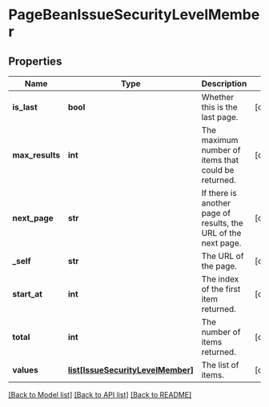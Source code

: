 # PageBeanIssueSecurityLevelMember

## Properties
Name | Type | Description | Notes
------------ | ------------- | ------------- | -------------
**is_last** | **bool** | Whether this is the last page. | [optional] 
**max_results** | **int** | The maximum number of items that could be returned. | [optional] 
**next_page** | **str** | If there is another page of results, the URL of the next page. | [optional] 
**_self** | **str** | The URL of the page. | [optional] 
**start_at** | **int** | The index of the first item returned. | [optional] 
**total** | **int** | The number of items returned. | [optional] 
**values** | [**list[IssueSecurityLevelMember]**](IssueSecurityLevelMember.md) | The list of items. | [optional] 

[[Back to Model list]](../README.md#documentation-for-models) [[Back to API list]](../README.md#documentation-for-api-endpoints) [[Back to README]](../README.md)

